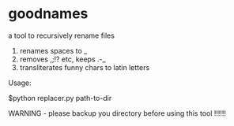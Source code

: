goodnames
=========

a tool to recursively rename files 

1. renames spaces to _
2. removes ,;!? etc, keeps .-_
3. transliterates funny chars to latin letters
 
Usage:

$python replacer.py path-to-dir

WARNING - please backup you directory before using this tool !!!!!!
